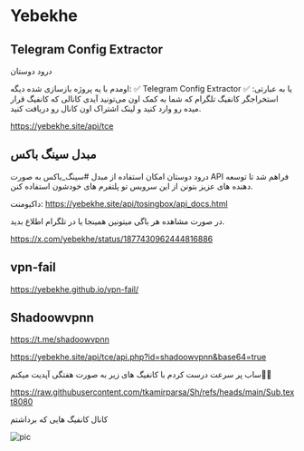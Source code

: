 # Yebekhe



## Telegram Config Extractor
درود دوستان

اومدم با یه پروژه بازسازی شده دیگه:
✅ Telegram Config Extractor
یا به عبارتی: 
✅ استخراجگر کانفیگ تلگرام
که شما به کمک اون می‌تونید آیدی کانالی که کانفیگ قرار میده رو وارد کنید و لینک اشتراک اون کانال رو دریافت کنید. 

https://yebekhe.site/api/tce

## مبدل سینگ باکس

درود دوستان 
امکان استفاده از مبدل #سینگ_باکس به صورت API فراهم شد تا توسعه دهنده های عزیز بتونن از این سرویس تو پلتفرم های خودشون استفاده کنن.

داکیومنت: 
https://yebekhe.site/api/tosingbox/api_docs.html

در صورت مشاهده هر باگی میتونین همینجا یا در تلگرام اطلاع بدید.

https://x.com/yebekhe/status/1877430962444816886


## vpn-fail

https://yebekhe.github.io/vpn-fail/


## Shadoowvpnn

https://t.me/shadoowvpnn


https://yebekhe.site/api/tce/api.php?id=shadoowvpnn&base64=true

ساب پر سرعت درست کردم با کانفیگ های زیر به صورت هفتگی آپدیت میکنم🫶🥰

https://raw.githubusercontent.com/tkamirparsa/Sh/refs/heads/main/Sub.text8080

کانال کانفیگ هایی که برداشتم

![pic](https://pbs.twimg.com/media/GjGOzRqXYAAW4Ee?format=png&name=small)